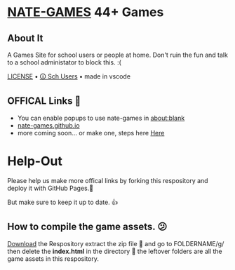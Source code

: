 # [NATE-GAMES](https://nate-games.github.io/) 44+ Games
## About It
A Games Site for school users or people at home. Don't ruin the fun and talk to a school administator to block this. :(

[LICENSE](https://github.com/nate-games/nate-games.github.io/blob/main/LICENSE.md) • [🛈 Sch Users](https://github.com/nate-games/nate-games.github.io/blob/main/SCH-USERS.md) • made in vscode

## OFFICAL Links 🔗
- You can enable popups to use nate-games in [about:blank](https://about:blank/)
- [nate-games.github.io](https://nate-games.github.io/)
- more coming soon... or make one, steps here [Here](#Help-Out)
# Help-Out
Please help us make more offical links by forking this respository and deploy it with GitHub Pages.📄

But make sure to keep it up to date. 👍
## How to compile the game assets. 😕
[Download](https://github.com/nate-games/nate-games.github.io/archive/refs/heads/main.zip) the Respository extract the zip file 📁 and go to FOLDERNAME/g/ then delete the **index.html** in the directory 🔽  the leftover folders are all the game assets in this respository.

